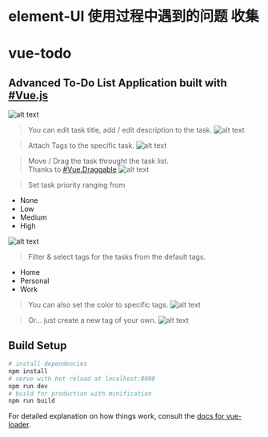 # element-UI 使用过程中遇到的问题 收集


# vue-todo

## Advanced To-Do List Application built with [#Vue.js](https://github.com/vuejs/vue)

![alt text](https://raw.githubusercontent.com/ayazsayyed/vue-todo/master/dist/assets/img/dashboard.png)

> You can edit task title, add / edit description to the task.
![alt text](https://raw.githubusercontent.com/ayazsayyed/vue-todo/master/dist/assets/img/edit-title-desc.png)


> Attach Tags to the specific task.
![alt text](https://raw.githubusercontent.com/ayazsayyed/vue-todo/master/dist/assets/img/outer-tags.png)


> Move / Drag the task throught the task list.<br>
Thanks to [#Vue.Draggable](https://github.com/SortableJS/Vue.Draggable)
![alt text](https://raw.githubusercontent.com/ayazsayyed/vue-todo/master/dist/assets/img/draggable.png)


> Set task priority ranging from
* None
* Low 
* Medium
* High

![alt text](https://raw.githubusercontent.com/ayazsayyed/vue-todo/master/dist/assets/img/priority.png)

> Filter & select tags for the tasks from the default tags.
* Home 
* Personal
* Work

> You can also set the color to specific tags.
![alt text](https://raw.githubusercontent.com/ayazsayyed/vue-todo/master/dist/assets/img/select-tags.png)

> Or... just create a new tag of your own.
![alt text](https://raw.githubusercontent.com/ayazsayyed/vue-todo/master/dist/assets/img/create-new-tag.png)





## Build Setup

``` bash
# install dependencies
npm install
# serve with hot reload at localhost:8080
npm run dev
# build for production with minification
npm run build
```

For detailed explanation on how things work, consult the [docs for vue-loader](http://vuejs.github.io/vue-loader).
